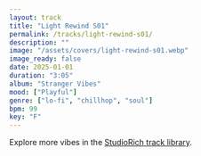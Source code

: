 ```yaml
---
layout: track
title: "Light Rewind S01"
permalink: /tracks/light-rewind-s01/
description: ""
image: "/assets/covers/light-rewind-s01.webp"
image_ready: false
date: 2025-01-01
duration: "3:05"
album: "Stranger Vibes"
mood: ["Playful"]
genre: ["lo-fi", "chillhop", "soul"]
bpm: 99
key: "F"
---
```


Explore more vibes in the [StudioRich track library](/tracks/).
